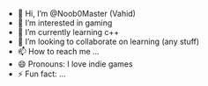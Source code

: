 - 👋 Hi, I’m @Noob0Master (Vahid)
- 👀 I’m interested in gaming
- 🌱 I’m currently learning c++ 
- 💞️ I’m looking to collaborate on learning (any stuff)
- 📫 How to reach me ...
- 😄 Pronouns: I love indie games
- ⚡ Fun fact: ...

<!---
Noob0Master/Noob0Master is a ✨ special ✨ repository because its `README.md` (this file) appears on your GitHub profile.
You can click the Preview link to take a look at your changes.
--->
